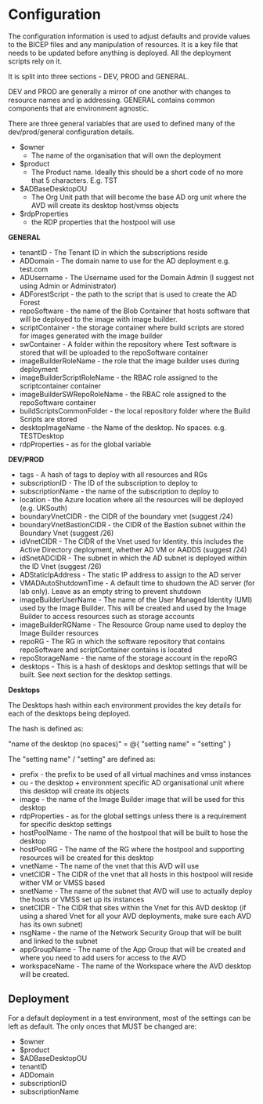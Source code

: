 # Configuration

The configuration information is used to adjust defaults and provide values to the BICEP files and any manipulation of resources.  It is a key file that needs to be updated before anything is deployed.  All the deployment scripts rely on it.

It is split into three sections - DEV, PROD and GENERAL.

DEV and PROD are generally a mirror of one another with changes to resource names and ip addressing.  GENERAL contains common components that are environment agnostic.

There are three general variables that are used to defined many of the dev/prod/general configuration details.

- $owner
    - The name of the organisation that will own the deployment
- $product
    - The Product name.  Ideally this should be a short code of no more that 5 characters.  E.g. TST
- $ADBaseDesktopOU
    - The Org Unit path that will become the base AD org unit where the AVD will create its desktop host/vmss objects
- $rdpProperties
    - the RDP properties that the hostpool will use

**GENERAL**
- tenantID - The Tenant ID in which the subscriptions reside
- ADDomain - The domain name to use for the AD deployment e.g. test.com
- ADUsername - The Username used for the Domain Admin (I suggest not using Admin or Administrator)
- ADForestScript - the path to the script that is used to create the AD Forest
- repoSoftware - the name of the Blob Container that hosts software that will be deployed to the image with image builder.
- scriptContainer - the storage container where build scripts are stored for images generated with the image builder
- swContainer - A folder within the repository where Test software is stored that will be uploaded to the repoSoftware container
- imageBuilderRoleName - the role that the image builder uses during deployment
- imageBuilderScriptRoleName - the RBAC role assigned to the scriptcontainer container
- imageBuilderSWRepoRoleName - the RBAC role assigned to the repoSoftware container
- buildScriptsCommonFolder - the local repository folder where the Build Scripts are stored
- desktopImageName - the Name of the desktop.  No spaces.  e.g. TESTDesktop
- rdpProperties - as for the global variable


**DEV/PROD**
- tags - A hash of tags to deploy with all resources and RGs
- subscriptionID - The ID of the subscription to deploy to
- subscriptionName - the name of the subscription to deploy to
- location - the Azure location where all the resources will be deployed (e.g. UKSouth)
- boundaryVnetCIDR - the CIDR of the boundary vnet (suggest /24)
- boundaryVnetBastionCIDR - the CIDR of the Bastion subnet within the Boundary Vnet (suggest /26)
- idVnetCIDR - The CIDR of the Vnet used for Identity.  this includes the Active Directory deployment, whether AD VM or AADDS (suggest /24)
- idSnetADCIDR - The subnet in which the AD subnet is deployed within the ID Vnet (suggest /26)
- ADStaticIpAddress - The static IP address to assign to the AD server
- VMADAutoShutdownTime - A default time to shudown the AD server (for lab only).  Leave as an empty string to prevent shutdown
- imageBuilderUserName - The name of the User Managed Identity (UMI) used by the Image Builder.  This will be created and used by the Image Builder to access resources such as storage accounts
- imageBuilderRGName - The Resource Group name used to deploy the Image Builder resources
- repoRG - The RG in which the software repository that contains repoSoftware and scriptContainer contains is located
- repoStorageName - the name of the storage account in the repoRG
- desktops - This is a hash of desktops and desktop settings that will be built.  See next section for the desktop settings.

 **Desktops**

 The Desktops hash within each environment provides the key details for each of the desktops being deployed.

The hash is defined as:

"name of the desktop (no spaces)" = @{
    "setting name" = "setting"
}

The "setting name" / "setting" are defined as:

- prefix  - the prefix to be used of all virtual machines and vmss instances
- ou - the desktop + environment specific AD organisational unit where this desktop will create its objects
- image - the name of the Image Builder image that will be used for this desktop
- rdpProperties  - as for the global settings unless there is a requirement for specific desktop settings
- hostPoolName - The name of the hostpool that will be built to hose the desktop
- hostPoolRG - The name of the RG where the hostpool and supporting resources will be created for this desktop
- vnetName - The name of the vnet that this AVD will use
- vnetCIDR - The CIDR of the vnet that all hosts in this hostpool will reside wither VM or VMSS based
- snetName - The name of the subnet that AVD will use to actually deploy the hosts or VMSS set up its instances
- snetCIDR - The CIDR that sites within the Vnet for this AVD desktop (if using a shared Vnet for all your AVD deployments, make sure each AVD has its own subnet)
- nsgName - the name of the Network Security Group that will be built and linked to the subnet
- appGroupName - The name of the App Group that will be created and where you need to add users for access to the AVD
- workspaceName - The name of the Workspace where the AVD desktop will be created.

## Deployment

For a default deployment in a test environment, most of the settings can be left as default.  The only onces that MUST be changed are:

- $owner
- $product
- $ADBaseDesktopOU
- tenantID
- ADDomain
- subscriptionID
- subscriptionName